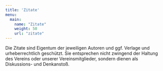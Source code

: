 ```yaml
---
title: 'Zitate'
menu:
  main:
    name: "Zitate"
    weight: 50
    url: "zitate"
---
```


Die Zitate sind Eigentum der jeweiligen Autoren und ggf. Verlage und urheberrechtlich geschützt. Sie entsprechen nicht zwingend der Haltung des Vereins oder unserer Vereinsmitglieder, sondern dienen als Diskussions- und Denkanstoß.